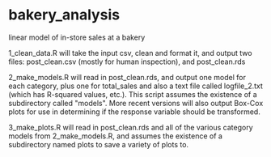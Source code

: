 # bakery_analysis
linear model of in-store sales at a bakery

1_clean_data.R will take the input csv, clean and format it, and output two files: post_clean.csv (mostly for human inspection),
and post_clean.rds

2_make_models.R will read in post_clean.rds, and output one model for each category, plus one for total_sales and also a text file
called logfile_2.txt (which has R-squared values, etc.).  This script assumes the existence of a subdirectory called "models".
More recent versions will also output Box-Cox plots for use in determining if the response variable should be transformed.

3_make_plots.R will read in post_clean.rds and all of the various category models from 2_make_models.R, and assumes the existence
of a subdirectory named plots to save a variety of plots to.
